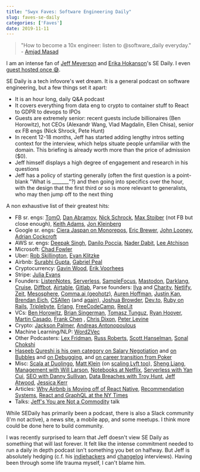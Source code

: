 ```yaml
---
title: "Swyx Faves: Software Engineering Daily"
slug: faves-se-daily
categories: ['Faves']
date: 2019-11-11
---
```


> "How to become a 10x engineer: listen to @software_daily everyday." - [Amjad Masad](https://mobile.twitter.com/amasad/status/956603016513167360)

I am an intense fan of [Jeff Meyerson](https://twitter.com/the_prion) and [Erika Hokanson](https://twitter.com/erikawh0)'s SE Daily. I even [guest hosted once 😅](https://softwareengineeringdaily.com/2017/08/09/state-of-javascript-with-sacha-greif/).

SE Daily is a tech infovore's wet dream. It is a general podcast on software engineering, but a few things set it apart:

- It is an hour long, daily Q&A podcast
- It covers everything from data eng to crypto to container stuff to React to GDPR to devops to IPOs
- Guests are extremely senior: recent guests include billionaires (Ben Horowitz), hot CEOs (Alexandr Wang, Vlad Magdalin, Ellen Chisa), senior ex FB engs (Nick Shrock, Pete Hunt)
- In recent 12-18 months, Jeff has started adding lengthy intros setting context for the interview, which helps situate people unfamiliar with the domain. This briefing is already worth more than the price of admission ($0).
- Jeff himself displays a high degree of engagement and research in his questions
- Jeff has a policy of starting generally (often the first question is a point-blank "What is _______"?) and then going into specifics over the hour, with the design that the first third or so is more relevant to generalists, who may then jump off to the next thing

A non exhaustive list of their greatest hits:

- FB sr. engs: [TomO](https://mobile.twitter.com/tomocchino/status/1153323729889312769), [Dan Abramov](https://softwareengineeringdaily.com/wp-content/uploads/2019/05/SEDFB01-Dan-Abramov.pdf), [Nick Schrock](https://mobile.twitter.com/swyx/status/1130867062182748168), [Max Stoiber](https://mobile.twitter.com/software_daily/status/943783207861964800) (not FB but close enough), [Keith Adams](https://softwareengineeringdaily.com/2019/07/15/facebook-php-with-keith-adams/), [Jon Kleinberg](https://softwareengineeringdaily.com/2016/09/06/facebook-relationship-algorithms-with-jon-kleinberg/)
- Google sr. engs: [Ciera Jaspan on Monorepos](https://mobile.twitter.com/software_daily/status/1131123790975578112), [Eric Brewer](https://mobile.twitter.com/software_daily/status/1121701703672377344), [John Looney](https://softwareengineeringdaily.com/2017/06/16/google-early-days-with-john-looney/), [Adrian Cockcroft](https://softwareengineeringdaily.com/2016/07/06/schedulers-with-adrian-cockcroft/)
- AWS sr. engs: [Deepak Singh](https://mobile.twitter.com/swyx/status/1115474551490711552), [Danilo Poccia](https://mobile.twitter.com/danilop/status/930409223883776000), [Nader Dabit](https://softwareengineeringdaily.com/2018/08/24/build-faster-with-nader-dabit/), [Lee Atchison](https://softwareengineeringdaily.com/2016/07/08/scalable-architecture-with-lee-atchison/)
- Microsoft: [Chad Fowler](https://softwareengineeringdaily.com/2018/08/07/future-architecture-with-chad-fowler/)
- Uber: [Rob Skillington](https://softwareengineeringdaily.com/2019/02/12/ubers-monitoring-platform-with-rob-skillington/), [Evan Klitzke](https://softwareengineeringdaily.com/2016/09/09/ubers-postgres-problems-with-evan-klitzke/)
- Airbnb: [Surabhi Gupta](https://softwareengineeringdaily.com/2018/10/08/airbnb-engineering-with-surabhi-gupta/), [Gabriel Peal](https://softwareengineeringdaily.com/2018/07/27/react-native-at-airbnb-with-gabriel-peal/)
- Cryptocurrency: [Gavin Wood](https://mobile.twitter.com/swyx/status/1067116266123640833), [Erik Voorhees](https://mobile.twitter.com/software_daily/status/979732949821198336)
- Stripe: [Julia Evans](https://softwareengineeringdaily.com/2018/06/05/profilers-with-julia-evans/)
- Founders: [ListenNotes](https://mobile.twitter.com/software_daily/status/1147068874644447232), [Serverless](https://mobile.twitter.com/swyx/status/1064789331292766208), [SampleFocus](https://mobile.twitter.com/software_daily/status/811874170262921216), [Mastodon](https://mobile.twitter.com/swyx/status/992453214070026240), [Darklang](https://softwareengineeringdaily.com/2019/10/21/dark-lang-with-ellen-chisa-and-paul-biggar/), [Cruise](https://softwareengineeringdaily.com/2019/10/01/cruise-self-driving-engineering-with-mo-elshenawy/), [Diffbot](https://softwareengineeringdaily.com/2018/10/31/diffbot-knowledge-graph-api-with-mike-tung/), [Airtable](https://softwareengineeringdaily.com/2019/05/10/airtable-with-howie-liu/), [Gitlab](https://softwareengineeringdaily.com/2019/03/15/gitlab-with-sid-sijbrandij/), Parse founders: [Ilya](https://mobile.twitter.com/swyx/status/1168654041745899523) and [Charity](https://mobile.twitter.com/software_daily/status/1167000195881721856), [Netlify](https://softwareengineeringdaily.com/2019/03/08/netlify-with-mathias-biilmann-christensen/), [Zeit](https://softwareengineeringdaily.com/2019/01/10/zeit-serverless-cloud-with-guillermo-rauch/), [Mesosphere](https://softwareengineeringdaily.com/2019/01/08/multicloud-with-ben-hindman/), [Comma.ai (geohotz)](https://softwareengineeringdaily.com/2018/08/08/self-driving-engineering-with-george-hotz/), [Auren Hoffman](https://softwareengineeringdaily.com/2018/04/18/safegraph-with-auren-hoffman/), [Justin Kan](https://softwareengineeringdaily.com/2017/11/10/legal-technology-with-justin-kan/), [Brendan Eich](https://softwareengineeringdaily.com/2017/03/31/webassembly-with-brendan-eich/), [CSAllen](https://softwareengineeringdaily.com/2017/01/30/making-money-online-for-software-engineers-with-courtland-allen/) (and [again](https://softwareengineeringdaily.com/2016/11/04/indie-hackers-with-courtland-allen/)), [Joshua Browder](https://softwareengineeringdaily.com/2016/12/02/robot-lawyer-with-joshua-browder/), [Dev.to](https://softwareengineeringdaily.com/2016/06/02/software-editorialism-practical-devs-ben-halpern/), [Ruby on Rails](https://softwareengineeringdaily.com/2016/01/13/the-evolution-of-rails-with-david-heinemeier-hansson/), [Triplebyte](https://softwareengineeringdaily.com/2015/12/23/hiring-engineers-with-ammon-bartram/), [Erlang](https://softwareengineeringdaily.com/2015/11/02/erlang-with-joe-armstrong/), [FreeCodeCamp](https://softwareengineeringdaily.com/2015/10/28/free-code-camp-with-quincy-larson/), [Repl.it](https://softwareengineeringdaily.com/2019/09/06/repl-it-browser-coding-with-amjad-masad/)
- VCs: [Ben Horowitz](https://softwareengineeringdaily.com/2019/11/04/leadership-with-ben-horowitz/), [Brian Singerman](https://mobile.twitter.com/swyx/status/1005655291936100354), [Tomasz Tunguz](https://softwareengineeringdaily.com/2019/07/26/software-ipos-with-tomas-tunguz/), [Ryan Hoover](https://softwareengineeringdaily.com/2019/04/19/products-with-ryan-hoover/), [Martin Casado](https://softwareengineeringdaily.com/2019/01/28/software-chasms-with-martin-casado/), [Frank Chen](https://softwareengineeringdaily.com/2018/05/25/autonomy-with-frank-chen/) , [Chris Dixon](https://softwareengineeringdaily.com/2017/06/30/computer-logic-with-chris-dixon/), [Peter Levine](https://softwareengineeringdaily.com/2017/02/03/the-end-of-cloud-computing-with-peter-levine/)
- Crypto: [Jackson Palmer](https://softwareengineeringdaily.com/2018/03/02/dogecoin-with-jackson-palmer/), [Andreas Antonopoulous](https://softwareengineeringdaily.com/2019/08/16/bitcoin-ecosystem-with-andreas-antonopoulos/)
- Machine Learning/NLP: [Word2Vec](https://softwareengineeringdaily.com/2017/09/13/word2vec-with-adrian-colyer/) 
- Other Podcasters: [Lex Fridman](https://softwareengineeringdaily.com/2017/07/28/self-driving-deep-learning-with-lex-fridman/), [Russ Roberts](https://softwareengineeringdaily.com/2016/07/14/economics-of-software-with-russ-roberts/), [Scott Hanselman](https://softwareengineeringdaily.com/2015/12/16/hanselminutes-with-scott-hanselman/), [Sonal Chokshi](https://softwareengineeringdaily.com/2019/08/09/a16z-podcasting-with-sonal-chokshi/)
- [Haseeb Qureshi is his own category on Salary Negotiation](https://mobile.twitter.com/swyx/status/951125642745204736) and [on Bubbles](https://softwareengineeringdaily.com/2019/04/12/bubbles-with-haseeb-qureshi/) and [on Debugging](https://softwareengineeringdaily.com/2016/11/19/debugging-stories-with-haseeb-qureshi/), and [on career transition from Poker](https://softwareengineeringdaily.com/2015/10/23/poker-to-programming-with-haseeb-qureshi/)
- Misc: [Scala at Duolingo](https://mobile.twitter.com/swyx/status/943570465624416256), [Matt Klein](https://softwareengineeringdaily.com/2019/07/25/envoy-mobile-with-matt-klein/) (on [scaling Lyft too](https://softwareengineeringdaily.com/2018/11/02/scaling-lyft-with-matt-klein/)), [Sheng Liang](https://softwareengineeringdaily.com/2019/06/19/infrastructure-wars-with-sheng-liang/), [Management with Will Larson](https://softwareengineeringdaily.com/2019/06/14/elegant-puzzle-with-will-larson/), [Notebooks at Netflix](https://softwareengineeringdaily.com/2019/01/15/notebooks-at-netflix-with-matthew-seal/), [Serverless with Yan Cui](https://softwareengineeringdaily.com/2017/08/04/serverless-startup-with-yan-cui/), [SEO with Danny Sullivan](https://softwareengineeringdaily.com/2017/06/23/search-engine-land-with-danny-sullivan/), [Data Breaches with Troy Hunt](https://softwareengineeringdaily.com/2016/08/12/data-breaches-with-troy-hunt/), [Jeff Atwood](https://softwareengineeringdaily.com/2016/03/14/state-programming-jeff-atwood/), [Jessica Kerr](https://softwareengineeringdaily.com/2015/09/09/functional-programming-with-jessica-kerr/)
- Articles: [Why Airbnb is Moving off of React Native](https://softwareengineeringdaily.com/2018/09/24/show-summary-react-native-at-airbnb/), [Recommendation Systems](https://softwareengineeringdaily.com/2018/10/24/recommendation-systems-by-gokhan-simsek/), [React and GraphQL at the NY Times](https://softwareengineeringdaily.com/2018/10/22/react-and-graphql-at-the-nytimes/)
- Talks: [Jeff's You are Not a Commodity](https://softwareengineeringdaily.com/2016/08/07/you-are-not-a-commodity/) talk

While SEDaily has primarily been a podcast, there is also a Slack community (I'm not active), a news site, a mobile app, and some meetups. I think more could be done here to build community.

I was recently surprised to learn that Jeff doesn't view SE Daily as something that will last forever. It felt like the intense commitment needed to run a daily in depth podcast isn't something you bet on halfway. But Jeff is absolutely hedging (c.f. his [indiehackers](https://www.indiehackers.com/podcast/114-jeff-meyerson-of-software-engineering-daily) and [changelog](https://changelog.com/podcast/368) interviews). Having been through some life trauma myself, I can't blame him.